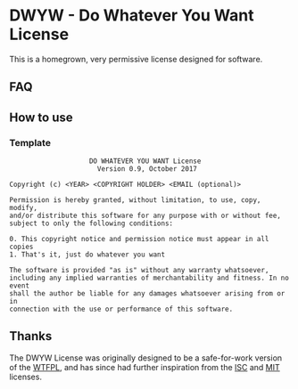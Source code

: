 # DWYW - Do Whatever You Want License

This is a homegrown, very permissive license designed for software.

## FAQ

## How to use

### Template

```
                    DO WHATEVER YOU WANT License
                      Version 0.9, October 2017

Copyright (c) <YEAR> <COPYRIGHT HOLDER> <EMAIL (optional)>

Permission is hereby granted, without limitation, to use, copy, modify, 
and/or distribute this software for any purpose with or without fee, 
subject to only the following conditions:

0. This copyright notice and permission notice must appear in all copies
1. That's it, just do whatever you want

The software is provided "as is" without any warranty whatsoever, 
including any implied warranties of merchantability and fitness. In no event
shall the author be liable for any damages whatsoever arising from or in
connection with the use or performance of this software.
```

## Thanks

The DWYW License was originally designed to be a safe-for-work version of the [WTFPL](https://github.com/anak10thn/WTFPL), and has since had further inspiration from the [ISC](https://opensource.org/licenses/ISC) and [MIT](https://opensource.org/licenses/MIT) licenses. 

